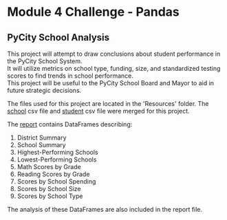 # Module 4 Challenge - Pandas
## PyCity School Analysis

This project will attempt to draw conclusions about student performance in the PyCity School System.  
It will utilize metrics on school type, funding, size, and standardized testing scores to find trends in school performance.  
This project will be useful to the PyCity School Board and Mayor to aid in future strategic decisions. 

The files used for this project are located in the 'Resources' folder.  The [school](PyCitySchools/Resources/schools_complete.csv) csv file and [student](PyCitySchools/Resources/students_complete.csv) csv file were merged for this project.

The [report](/PyCitySchools/PyCitySchools.ipynb) contains DataFrames describing:

1. District Summary
2. School Summary
3. Highest-Performing Schools
4. Lowest-Performing Schools
5. Math Scores by Grade
6. Reading Scores by Grade
7. Scores by School Spending
8. Scores by School Size
9. Scores by School Type
 
The analysis of these DataFrames are also included in the report file.
